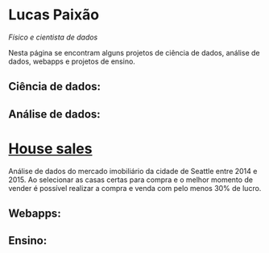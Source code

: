 # Lucas Paixão

*Físico e cientista de dados*

Nesta página se encontram alguns projetos de ciência de dados, análise de dados, webapps e projetos de ensino.

## Ciência de dados:


## Análise de dados:

# [House sales](https://github.com/paixaols/house-sales)

Análise de dados do mercado imobiliário da cidade de Seattle entre 2014 e 2015. Ao selecionar as casas certas para compra e o melhor momento de vender é possível realizar a compra e venda com pelo menos 30% de lucro.

## Webapps:

## Ensino:
